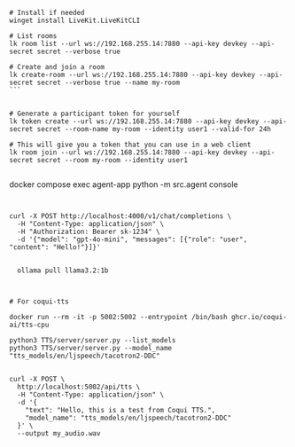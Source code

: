 
````
# Install if needed
winget install LiveKit.LiveKitCLI

# List rooms
lk room list --url ws://192.168.255.14:7880 --api-key devkey --api-secret secret --verbose true

# Create and join a room
lk create-room --url ws://192.168.255.14:7880 --api-key devkey --api-secret secret --verbose true --name my-room
```


# Generate a participant token for yourself
lk token create --url ws://192.168.255.14:7880 --api-key devkey --api-secret secret --room-name my-room --identity user1 --valid-for 24h

# This will give you a token that you can use in a web client
lk room join --url ws://192.168.255.14:7880 --api-key devkey --api-secret secret --room my-room --identity user1


````
docker compose exec agent-app python -m src.agent console
```


curl -X POST http://localhost:4000/v1/chat/completions \
  -H "Content-Type: application/json" \
  -H "Authorization: Bearer sk-1234" \
  -d '{"model": "gpt-4o-mini", "messages": [{"role": "user", "content": "Hello!"}]}'


  ollama pull llama3.2:1b



# For coqui-tts

docker run --rm -it -p 5002:5002 --entrypoint /bin/bash ghcr.io/coqui-ai/tts-cpu

python3 TTS/server/server.py --list_models
python3 TTS/server/server.py --model_name "tts_models/en/ljspeech/tacotron2-DDC"


curl -X POST \
  http://localhost:5002/api/tts \
  -H "Content-Type: application/json" \
  -d '{
    "text": "Hello, this is a test from Coqui TTS.",
    "model_name": "tts_models/en/ljspeech/tacotron2-DDC"
  }' \
  --output my_audio.wav

